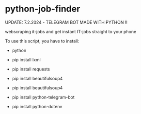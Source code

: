 # python-job-finder
UPDATE: 7.2.2024 - TELEGRAM BOT MADE WITH PYTHON !!

webscraping it-jobs and get instant IT-jobs straight to your phone

To use this script, you have to install:

* python

* pip install lxml
* pip install requests
* pip install beautifulsoup4
* pip install beautifulsoup4
* pip install python-telegram-bot
* pip install python-dotenv
